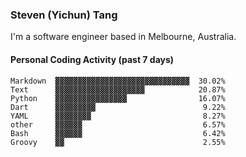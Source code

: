 ### Steven (Yichun) Tang

I'm a software engineer based in Melbourne, Australia.

#### Personal Coding Activity (past 7 days)
```
Markdown  ▓▓▓▓▓▓▓▓▓▓▓▓▓▓▓▓▓▓▓▓▓▓▓▓▓▓▓▓▓▓  30.02%
Text      ▓▓▓▓▓▓▓▓▓▓▓▓▓▓▓▓▓▓▓▓            20.87%
Python    ▓▓▓▓▓▓▓▓▓▓▓▓▓▓▓▓                16.07%
Dart      ▓▓▓▓▓▓▓▓▓                        9.22%
YAML      ▓▓▓▓▓▓▓▓                         8.27%
other     ▓▓▓▓▓▓                           6.57%
Bash      ▓▓▓▓▓▓                           6.42%
Groovy    ▓▓                               2.55%
```
